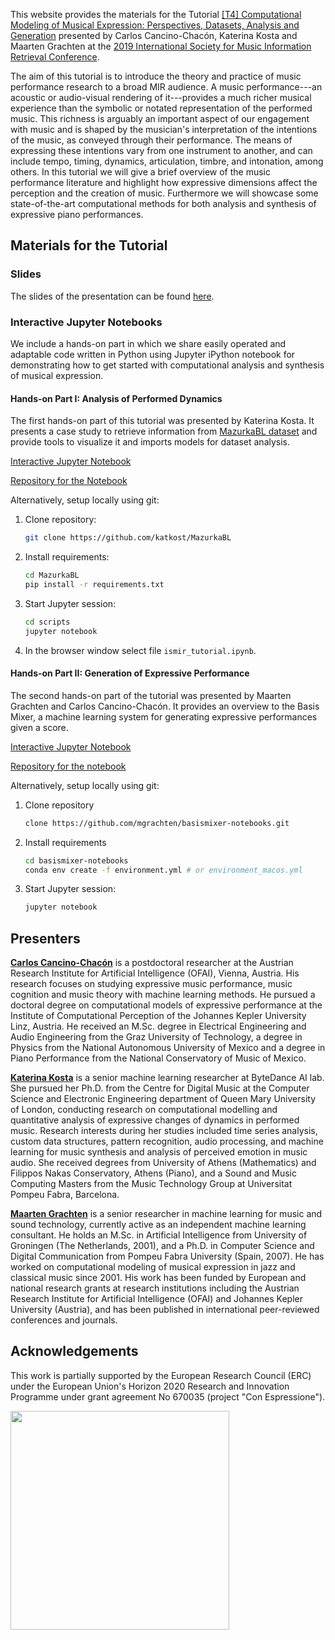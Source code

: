 This website provides the materials for the Tutorial [[T4] Computational Modeling of Musical Expression: Perspectives, Datasets, Analysis and Generation](https://ismir2019.ewi.tudelft.nl/?q=node/39) presented by Carlos Cancino-Chacón, Katerina Kosta and Maarten Grachten at the [2019 International Society for Music Information Retrieval Conference](https://ismir2019.ewi.tudelft.nl).

The aim of this tutorial is to introduce the theory and practice of music performance research to a broad MIR audience. A music performance---an acoustic or audio-visual rendering of it---provides a much richer musical experience than the symbolic or notated representation of the performed music. This richness is arguably an important aspect of our engagement with music and is shaped by the musician's interpretation of the intentions of the music, as conveyed through their performance. The means of expressing these intentions vary from one instrument to another, and can include tempo, timing, dynamics, articulation, timbre, and intonation, among others.
In this tutorial we will give a brief overview of the music performance literature and highlight how expressive dimensions affect the perception and the creation of music. Furthermore we will showcase some state-of-the-art computational methods for both analysis and synthesis of expressive piano performances. 


## Materials for the Tutorial

### Slides

The slides of the presentation can be found [here](https://basismixer.cp.jku.at/ismir2019_tutorial/slides.pdf).

### Interactive Jupyter Notebooks

We include a hands-on part in which we share easily operated and adaptable code written in Python using Jupyter iPython notebook for demonstrating how to get started with computational analysis and synthesis of musical expression.

#### Hands-on Part I: Analysis of Performed Dynamics

The first hands-on part of this tutorial was presented by Katerina Kosta. 
It presents a case study to retrieve information from [MazurkaBL dataset](https://github.com/katkost/MazurkaBL) and provide tools to visualize it and imports models for dataset analysis.

[Interactive Jupyter Notebook](https://bit.ly/34s4LrU)

[Repository for the Notebook](https://github.com/katkost/MazurkaBL/blob/master/scripts/ismir_tutorial.ipynb)

Alternatively, setup locally using git:

1. Clone repository:
	
	```bash
	git clone https://github.com/katkost/MazurkaBL
	```
	
2. Install requirements:

	```bash
	cd MazurkaBL
	pip install -r requirements.txt
	```

3. Start Jupyter session:

   ```bash
   cd scripts
   jupyter notebook
   ```
   
4. In the browser window select file `ismir_tutorial.ipynb`.
	



#### Hands-on Part II: Generation of Expressive Performance

The second hands-on part of the tutorial was presented by Maarten Grachten and Carlos Cancino-Chacón. 
It provides an overview to the Basis Mixer, a machine learning system for generating expressive performances given a score.

[Interactive Jupyter Notebook](https://bit.ly/2WFL90A)

[Repository for the notebook](https://github.com/mgrachten/basismixer-notebooks)

Alternatively, setup locally using git:

1. Clone repository

	```bash
	clone https://github.com/mgrachten/basismixer-notebooks.git
	```
	
2. Install requirements

	```bash
	cd basismixer-notebooks
	conda env create -f environment.yml # or environment_macos.yml
	```
	
3. Start Jupyter session:
   
   ```bash
   jupyter notebook
   ```

## Presenters

[**Carlos Cancino-Chacón**](http://www.carloscancinochacon.com) is a postdoctoral researcher at the Austrian Research Institute for Artificial Intelligence (OFAI), Vienna, Austria. His research focuses on studying  expressive music performance, music cognition and music theory with machine learning methods. He pursued a doctoral degree on computational models of expressive performance at the Institute of Computational Perception of the Johannes Kepler University Linz, Austria. He received an M.Sc. degree in Electrical Engineering and Audio Engineering from the Graz University of Technology, a degree in Physics from the National Autonomous University of Mexico and a degree in Piano Performance from the National Conservatory of Music of Mexico.

[**Katerina Kosta**](https://www.katerinakosta.com) is a senior machine learning researcher at ByteDance AI lab. She pursued her Ph.D. from the Centre for Digital Music at the Computer Science and Electronic Engineering department of Queen Mary University of London, conducting research on computational modelling and quantitative analysis of expressive changes of dynamics in performed music. Research interests during her studies included time series analysis, custom data structures, pattern recognition, audio processing, and machine learning for music synthesis and analysis of perceived emotion in music audio. She received degrees from University of Athens (Mathematics) and Filippos Nakas Conservatory, Athens (Piano), and a Sound and Music Computing Masters from the Music Technology Group at Universitat Pompeu Fabra, Barcelona.

[**Maarten Grachten**](https://maarten.grachten.eu) is a senior researcher in machine learning for music and sound technology, currently active as an independent machine learning consultant. He holds an M.Sc. in Artificial Intelligence from University of Groningen (The Netherlands, 2001), and a Ph.D. in Computer Science and Digital Communication from Pompeu Fabra University (Spain, 2007). He has worked on computational modeling of musical expression in jazz and classical music since 2001. His work has been funded by European and national research grants at research institutions including the Austrian Research Institute for Artificial Intelligence (OFAI) and Johannes Kepler University (Austria), and has been published in international peer-reviewed conferences and journals.

## Acknowledgements
This work is partially supported by the European Research Council (ERC) under the European Union's Horizon 2020 Research and Innovation Programme under grant agreement No 670035 (project "Con Espressione").

<img src="http://erc.europa.eu/sites/default/files/LOGO_ERC-FLAG_EU_.jpg" width="350"/>

